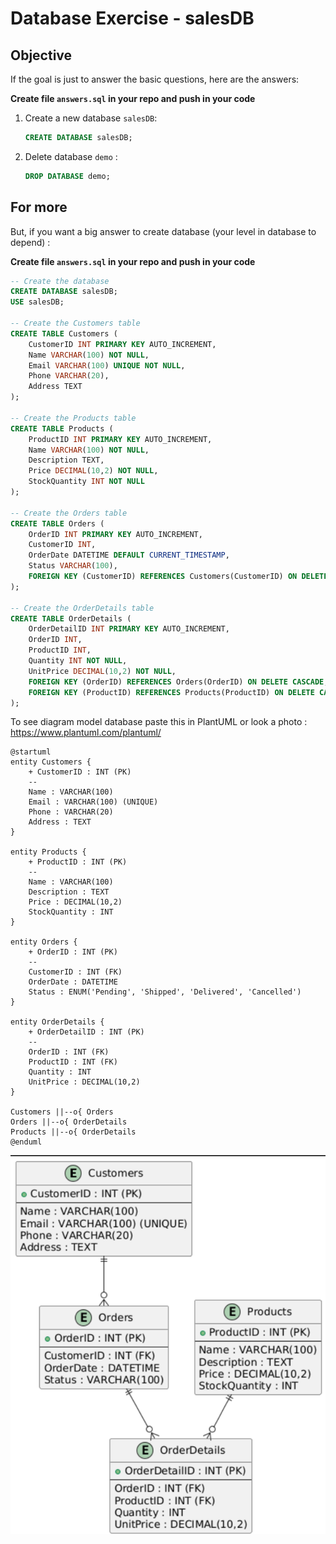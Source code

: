 
# Database Exercise - salesDB

## Objective
If the goal is just to answer the basic questions, here are the answers:

**Create file `answers.sql` in your repo and push in your code** 

1. Create a new database `salesDB`:
   
   ```sql
   CREATE DATABASE salesDB;
   ```

2. Delete database `demo` :
   ```sql
   DROP DATABASE demo;
   ```

## For more
But, if you want a big answer to create database (your level in database to depend) :

**Create file `answers.sql` in your repo and push in your code** 

```sql
-- Create the database
CREATE DATABASE salesDB;
USE salesDB;

-- Create the Customers table
CREATE TABLE Customers (
    CustomerID INT PRIMARY KEY AUTO_INCREMENT,
    Name VARCHAR(100) NOT NULL,
    Email VARCHAR(100) UNIQUE NOT NULL,
    Phone VARCHAR(20),
    Address TEXT
);

-- Create the Products table
CREATE TABLE Products (
    ProductID INT PRIMARY KEY AUTO_INCREMENT,
    Name VARCHAR(100) NOT NULL,
    Description TEXT,
    Price DECIMAL(10,2) NOT NULL,
    StockQuantity INT NOT NULL
);

-- Create the Orders table
CREATE TABLE Orders (
    OrderID INT PRIMARY KEY AUTO_INCREMENT,
    CustomerID INT,
    OrderDate DATETIME DEFAULT CURRENT_TIMESTAMP,
    Status VARCHAR(100),
    FOREIGN KEY (CustomerID) REFERENCES Customers(CustomerID) ON DELETE CASCADE
);

-- Create the OrderDetails table
CREATE TABLE OrderDetails (
    OrderDetailID INT PRIMARY KEY AUTO_INCREMENT,
    OrderID INT,
    ProductID INT,
    Quantity INT NOT NULL,
    UnitPrice DECIMAL(10,2) NOT NULL,
    FOREIGN KEY (OrderID) REFERENCES Orders(OrderID) ON DELETE CASCADE,
    FOREIGN KEY (ProductID) REFERENCES Products(ProductID) ON DELETE CASCADE
);

```

To see diagram model database paste this in PlantUML or look a photo : https://www.plantuml.com/plantuml/ 

```planUML
@startuml
entity Customers {
    + CustomerID : INT (PK)
    --
    Name : VARCHAR(100)
    Email : VARCHAR(100) (UNIQUE)
    Phone : VARCHAR(20)
    Address : TEXT
}

entity Products {
    + ProductID : INT (PK)
    --
    Name : VARCHAR(100)
    Description : TEXT
    Price : DECIMAL(10,2)
    StockQuantity : INT
}

entity Orders {
    + OrderID : INT (PK)
    --
    CustomerID : INT (FK)
    OrderDate : DATETIME
    Status : ENUM('Pending', 'Shipped', 'Delivered', 'Cancelled')
}

entity OrderDetails {
    + OrderDetailID : INT (PK)
    --
    OrderID : INT (FK)
    ProductID : INT (FK)
    Quantity : INT
    UnitPrice : DECIMAL(10,2)
}

Customers ||--o{ Orders
Orders ||--o{ OrderDetails
Products ||--o{ OrderDetails
@enduml
```

![Diagramme de la base de données](image.png)
